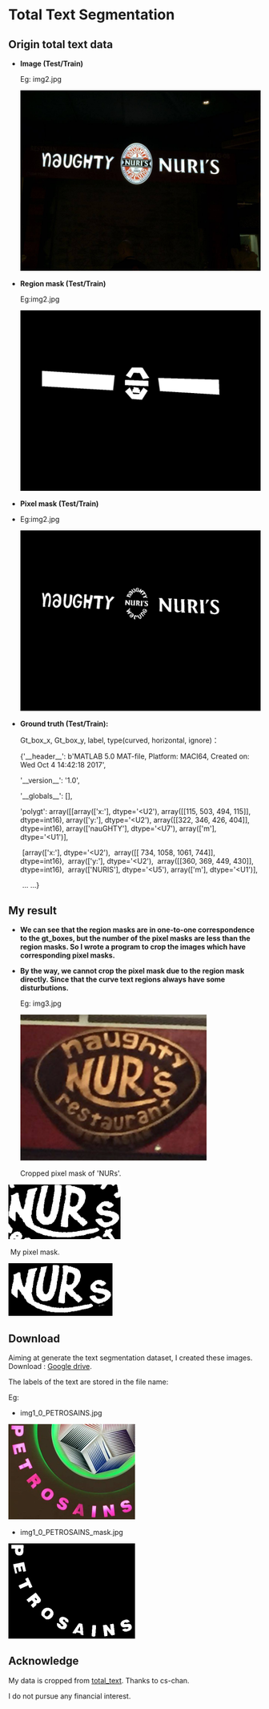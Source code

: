 # Total Text Segmentation

## Origin total text data

* **Image (Test/Train)**

  Eg: img2.jpg

  <img src="./img2 2.jpg" style="zoom:50%;" />

* **Region mask (Test/Train)**

  Eg:img2.jpg

  <img src="./img2.png" style="zoom:50%;" />

* **Pixel mask (Test/Train)**

* Eg:img2.jpg

  <img src="./img2.jpg" style="zoom:50%;" />

* **Ground truth (Test/Train):**

  Gt_box_x, Gt_box_y, label, type(curved, horizontal, ignore)：

  {'\_\_header\_\_': b'MATLAB 5.0 MAT-file, Platform: MACI64, Created on: Wed Oct  4 14:42:18 2017',
  
   '\_\_version\_\_': '1.0',
   
   '\_\_globals\_\_': [],
   
   'polygt': array([[array(['x:'], dtype='<U2'),
           array([[115, 503, 494, 115]], dtype=int16),
           array(['y:'], dtype='<U2'),
           array([[322, 346, 426, 404]], dtype=int16),
           array(['nauGHTY'], dtype='<U7'), array(['m'], dtype='<U1')],

  ​        [array(['x:'], dtype='<U2'),
  ​         array([[ 734, 1058, 1061,  744]], dtype=int16),
  ​         array(['y:'], dtype='<U2'),
  ​         array([[360, 369, 449, 430]], dtype=int16),
  ​         array(['NURIS'], dtype='<U5'), array(['m'], dtype='<U1')],

  ​     	 ... ...}

  

## My result

* **We can see that the region masks are in one-to-one correspondence to the gt_boxes, but the number of the pixel masks are less than the region masks. So I wrote a program to crop the images which have corresponding pixel masks.**

* **By the way, we cannot crop the pixel mask due to the region mask directly. Since that the curve text regions always have some disturbutions.**

  Eg: img3.jpg

  <img src="./WechatIMG77.png" style="zoom:50%;" />

  Cropped pixel mask of 'NURs'.

<img src="./WechatIMG75.png" style="zoom:50%;" />

​		My pixel mask.

<img src="./WechatIMG76.png" style="zoom: 33%;" />

## Download

Aiming at generate the text segmentation dataset, I created these images. Download : [Google drive](https://drive.google.com/open?id=1F7KzWeEbppYRpUg4ZwXXJyiCf56YuxHi).

The labels of the text are stored in the file name:

Eg:

*  img1_0_PETROSAINS.jpg

<img src="./img1_0_PETROSAINS.jpg" style="zoom:50%;" />

* img1_0_PETROSAINS_mask.jpg

<img src="./img1_0_PETROSAINS_mask.jpg" style="zoom:50%;" />

## Acknowledge

My data is cropped from [total_text](https://github.com/cs-chan/Total-Text-Dataset). Thanks to cs-chan. 

I do not pursue any financial interest.
